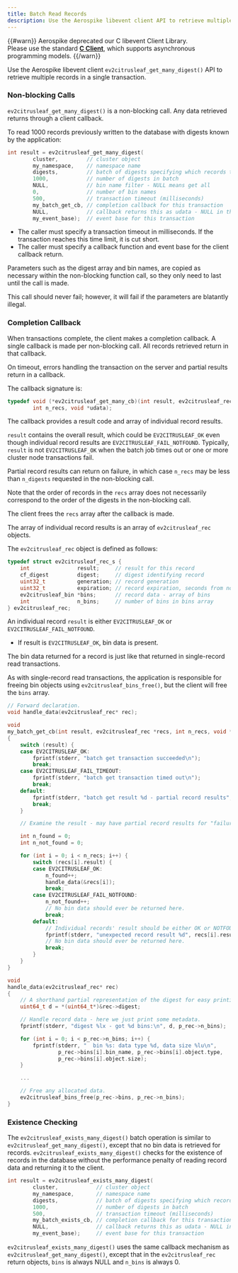 ```yaml
---
title: Batch Read Records
description: Use the Aerospike libevent client API to retrieve multiple records in a single transaction from an Aerospike database.
---
```


{{#warn}}
Aerospike deprecated our C libevent Client Library.
<BR>
Please use the standard **[C Client](https://www.aerospike.com/download/client/c/)**, which supports asynchronous programming models.
{{/warn}}

Use the Aerospike libevent client `ev2citrusleaf_get_many_digest()` API to retrieve multiple records in a single transaction.

### Non-blocking Calls

`ev2citrusleaf_get_many_digest()` is a non-blocking call. Any data retrieved returns through a client callback. 

To read 1000 records previously written to the database with digests known by the application:

```cpp
int result = ev2citrusleaf_get_many_digest(
		cluster,         // cluster object
		my_namespace,    // namespace name
		digests,         // batch of digests specifying which records to get
		1000,            // number of digests in batch
		NULL,            // bin name filter - NULL means get all
		0,               // number of bin names
		500,             // transaction timeout (milliseconds)
		my_batch_get_cb, // completion callback for this transaction
		NULL,            // callback returns this as udata - NULL in this example
		my_event_base);  // event base for this transaction
```

- The caller must specify a transaction timeout in milliseconds. If the transaction reaches this time limit, it is cut short. 
- The caller must specify a callback function and event base for the client callback return.

Parameters such as the digest array and bin names, are copied as necessary within the non-blocking function call, so they only need to last until the call is made. 

This call should never fail; however, it will fail if the parameters are blatantly illegal.

### Completion Callback

When transactions complete, the client makes a completion callback. A single callback is made per non-blocking call. All records retrieved  return in that callback.

On timeout, errors handling the transaction on the server and partial results return in a callback.

The callback signature is:

```cpp
typedef void (*ev2citrusleaf_get_many_cb)(int result, ev2citrusleaf_rec *recs,
		int n_recs, void *udata);
```

The callback provides a result code and array of individual record results.

`result` contains the overall result, which could be `EV2CITRUSLEAF_OK` even though individual record results are `EV2CITRUSLEAF_FAIL_NOTFOUND`. Typically, `result` is not `EV2CITRUSLEAF_OK` when the batch job times out or one or more cluster node transactions fail.

Partial record results can return on failure, in which case `n_recs` may be less than `n_digests` requested in the non-blocking call.

Note that the order of records in the `recs` array does not necessarily correspond to the order of the digests in the non-blocking call.

The client frees the `recs` array after the callback is made.

The array of individual record results is an array of `ev2citrusleaf_rec` objects.

The `ev2citrusleaf_rec` object is defined as follows:

```cpp
typedef struct ev2citrusleaf_rec_s {
	int               result;     // result for this record
	cf_digest         digest;     // digest identifying record
	uint32_t          generation; // record generation
	uint32_t          expiration; // record expiration, seconds from now
	ev2citrusleaf_bin *bins;      // record data - array of bins
	int               n_bins;     // number of bins in bins array
} ev2citrusleaf_rec;

```

An individual record `result` is either `EV2CITRUSLEAF_OK` or `EV2CITRUSLEAF_FAIL_NOTFOUND`.

- If result is `EV2CITRUSLEAF_OK`, bin data is present. 

The bin data returned for a record is just like that returned in single-record read transactions.

As with single-record read transactions, the application is responsible for freeing bin objects using `ev2citrusleaf_bins_free()`, but the client will free the `bins` array.

```cpp
// Forward declaration.
void handle_data(ev2citrusleaf_rec* rec);

void
my_batch_get_cb(int result, ev2citrusleaf_rec *recs, int n_recs, void *udata)
{
	switch (result) {
	case EV2CITRUSLEAF_OK:
		fprintf(stderr, "batch get transaction succeeded\n");
		break;
	case EV2CITRUSLEAF_FAIL_TIMEOUT:
		fprintf(stderr, "batch get transaction timed out\n");
		break;
	default:
		fprintf(stderr, "batch get result %d - partial record results", result);
		break;
	}

	// Examine the result - may have partial record results for "failure" cases.

	int n_found = 0;
	int n_not_found = 0;

	for (int i = 0; i < n_recs; i++) {
		switch (recs[i].result) {
		case EV2CITRUSLEAF_OK:
			n_found++;
			handle_data(&recs[i]);
			break;
		case EV2CITRUSLEAF_FAIL_NOTFOUND:
			n_not_found++;
			// No bin data should ever be returned here.
			break;
		default:
			// Individual records' result should be either OK or NOTFOUND.
			fprintf(stderr, "unexpected record result %d", recs[i].result);
			// No bin data should ever be returned here.
			break;
		}
	}
}

void
handle_data(ev2citrusleaf_rec* rec)
{
	// A shorthand partial representation of the digest for easy printing.
	uint64_t d = *(uint64_t*)&rec->digest;

	// Handle record data - here we just print some metadata.
	fprintf(stderr, "digest %lx - got %d bins:\n", d, p_rec->n_bins);

	for (int i = 0; i < p_rec->n_bins; i++) {
		fprintf(stderr, "  bin %s: data type %d, data size %lu\n",
				p_rec->bins[i].bin_name, p_rec->bins[i].object.type,
				p_rec->bins[i].object.size);
	}

	...

	// Free any allocated data.
	ev2citrusleaf_bins_free(p_rec->bins, p_rec->n_bins);
}

```

### Existence Checking

The `ev2citrusleaf_exists_many_digest()` batch operation is similar to `ev2citrusleaf_get_many_digest()`, except that no bin data is retrieved for records. `ev2citrusleaf_exists_many_digest()` checks for the existence of records in the database without the performance penalty of reading record data and returning it to the client.

```cpp
int result = ev2citrusleaf_exists_many_digest(
		cluster,            // cluster object
		my_namespace,       // namespace name
		digests,            // batch of digests specifying which records to get
		1000,               // number of digests in batch
		500,                // transaction timeout (milliseconds)
		my_batch_exists_cb, // completion callback for this transaction
		NULL,               // callback returns this as udata - NULL in this example
		my_event_base);     // event base for this transaction
```

`ev2citrusleaf_exists_many_digest()` uses the same callback mechanism as `ev2citrusleaf_get_many_digest()`, except that in the `ev2citrusleaf_rec` return objects, `bins` is always NULL and `n_bins` is always 0.

